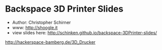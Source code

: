# Backspace 3D Printer Slides

* Author: Christopher Schirner
* www: http://shoogle.it
* view slides here: http://schinken.github.io/backspace-3DPrinter-slides/

http://hackerspace-bamberg.de/3D_Drucker
